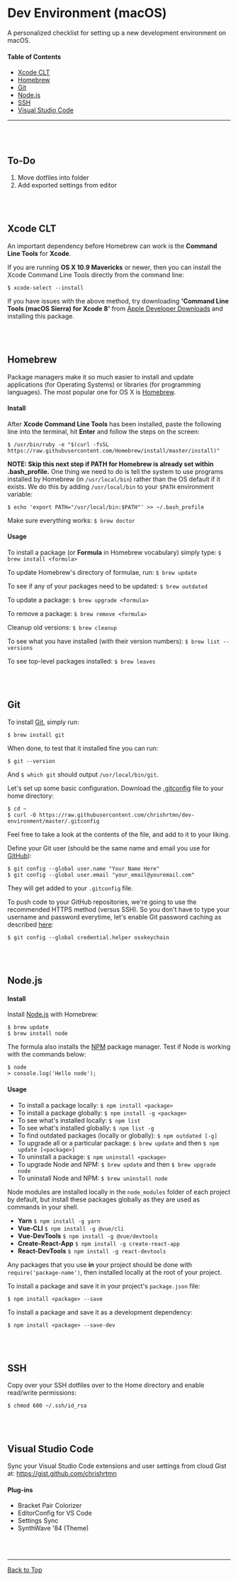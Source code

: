 # Dev Environment (macOS)

A personalized checklist for setting up a new development environment on macOS.

#### Table of Contents

- [Xcode CLT](#xcode-clt)
- [Homebrew](#homebrew)
- [Git](#git)
- [Node.js](#nodejs)
- [SSH](#ssh)
- [Visual Studio Code](#visual-studio-code)

---

<br></br>

## To-Do

1. Move dotfiles into folder
2. Add exported settings from editor

<br><br>

## Xcode CLT

An important dependency before Homebrew can work is the **Command Line Tools** for **Xcode**.

If you are running **OS X 10.9 Mavericks** or newer, then you can install the Xcode Command Line Tools directly from the command line:

	$ xcode-select --install
	
If you have issues with the above method, try downloading **'Command Line Tools (macOS Sierra) for Xcode 8'** from [Apple Developer Downloads](https://developer.apple.com/download/more/) and installing this package.

<br><br>

## Homebrew

Package managers make it so much easier to install and update applications (for Operating Systems) or libraries (for programming languages). The most popular one for OS X is [Homebrew](http://brew.sh/).

#### Install

After **Xcode Command Line Tools** has been installed, paste the following line into the terminal, hit **Enter** and follow the steps on the screen:

    $ /usr/bin/ruby -e "$(curl -fsSL https://raw.githubusercontent.com/Homebrew/install/master/install)"
	
**NOTE: Skip this next step if PATH for Homebrew is already set within .bash_profile.** One thing we need to do is tell the system to use programs installed by Homebrew (in `/usr/local/bin`) rather than the OS default if it exists. We do this by adding `/usr/local/bin` to your `$PATH` environment variable:

    $ echo 'export PATH="/usr/local/bin:$PATH"' >> ~/.bash_profile

Make sure everything works: `$ brew doctor`
    
#### Usage

To install a package (or **Formula** in Homebrew vocabulary) simply type: `$ brew install <formula>`
        
To update Homebrew's directory of formulae, run: `$ brew update`

To see if any of your packages need to be updated: `$ brew outdated`
    
To update a package: `$ brew upgrade <formula>`
   
To remove a package: `$ brew remove <formula>`
        
Cleanup old versions: `$ brew cleanup`

To see what you have installed (with their version numbers): `$ brew list --versions`
    
To see top-level packages installed: `$ brew leaves`

<br><br>

## Git

To install [Git](http://git-scm.com/), simply run:

    $ brew install git

When done, to test that it installed fine you can run:

    $ git --version

And `$ which git` should output `/usr/local/bin/git`.

Let's set up some basic configuration. Download the [.gitconfig](https://raw.githubusercontent.com/chrishrtmn/dev-environment/master/.gitconfig) file to your home directory:

    $ cd ~
    $ curl -O https://raw.githubusercontent.com/chrishrtmn/dev-environment/master/.gitconfig

Feel free to take a look at the contents of the file, and add to it to your liking.

Define your Git user (should be the same name and email you use for [GitHub](https://github.com/)):

    $ git config --global user.name "Your Name Here"
    $ git config --global user.email "your_email@youremail.com"

They will get added to your `.gitconfig` file.

To push code to your GitHub repositories, we're going to use the recommended HTTPS method (versus SSH). So you don't have to type your username and password everytime, let's enable Git password caching as described [here](https://help.github.com/articles/set-up-git):

    $ git config --global credential.helper osxkeychain

<br><br>

## Node.js

#### Install
Install [Node.js](http://nodejs.org/) with Homebrew:

    $ brew update
    $ brew install node

The formula also installs the [NPM](https://npmjs.org/) package manager. Test if Node is working with the commands below:

	$ node
	> console.log('Hello node');
	
#### Usage

- To install a package locally: `$ npm install <package>`
- To install a package globally: `$ npm install -g <package>`
- To see what's installed locally: `$ npm list`
- To see what's installed globally: `$ npm list -g`
- To find outdated packages (locally or globally): `$ npm outdated [-g]`
- To upgrade all or a particular package: `$ brew update` and then `$ npm update [<package>]`
- To uninstall a package: `$ npm uninstall <package>`    
- To upgrade Node and NPM: `$ brew update` and then `$ brew upgrade node`
- To uninstall Node and NPM: `$ brew uninstall node`

Node modules are installed locally in the `node_modules` folder of each project by default, but install these packages globally as they are used as commands in your shell.

- **Yarn** `$ npm install -g yarn`
- **Vue-CLI** `$ npm install -g @vue/cli`
- **Vue-DevTools** `$ npm install -g @vue/devtools`
- **Create-React-App** `$ npm install -g create-react-app`
- **React-DevTools** `$ npm install -g react-devtools`

Any packages that you use **in** your project should be done with `require('package-name')`, then installed locally at the root of your project.

To install a package and save it in your project's `package.json` file: 
	
	$ npm install <package> --save
	
To install a package and save it as a development dependency: 
	
	$ npm install <package> --save-dev

<br><br>

## SSH
Copy over your SSH dotfiles over to the Home directory and enable read/write permissions:

	$ chmod 600 ~/.ssh/id_rsa
	
<br><br>

## Visual Studio Code

Sync your Visual Studio Code extensions and user settings from cloud Gist at: https://gist.github.com/chrishrtmn

#### Plug-ins

- Bracket Pair Colorizer
- EditorConfig for VS Code
- Settings Sync
- SynthWave '84 (Theme)

<br><br>

---
[Back to Top](#dev-environment-macos)
